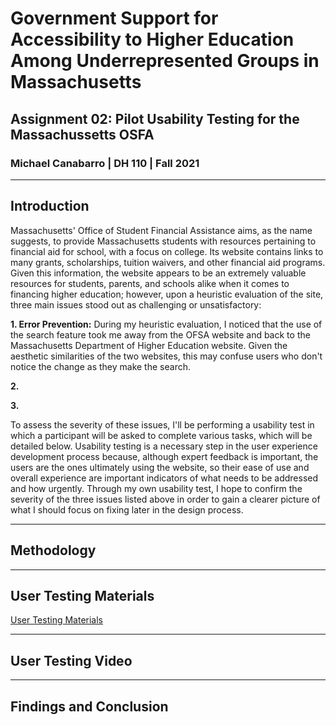 # Government Support for Accessibility to Higher Education Among Underrepresented Groups in Massachusetts
## Assignment 02: Pilot Usability Testing for the Massachussetts OSFA
### Michael Canabarro | DH 110 | Fall 2021

---

## Introduction

Massachusetts' Office of Student Financial Assistance aims, as the name suggests, to provide Massachusetts students with resources pertaining to financial aid for school, with a focus on college. Its website contains links to many grants, scholarships, tuition waivers, and other financial aid programs. Given this information, the website appears to be an extremely valuable resources for students, parents, and schools alike when it comes to financing higher education; however, upon a heuristic evaluation of the site, three main issues stood out as challenging or unsatisfactory:

**1. Error Prevention:** During my heuristic evaluation, I noticed that the use of the search feature took me away from the OFSA website and back to the Massachusetts Department of Higher Education website. Given the aesthetic similarities of the two websites, this may confuse users who don't notice the change as they make the search.

**2.**

**3.**

To assess the severity of these issues, I'll be performing a usability test in which a participant will be asked to complete various tasks, which will be detailed below. Usability testing is a necessary step in the user experience development process because, although expert feedback is important, the users are the ones ultimately using the website, so their ease of use and overall experience are important indicators of what needs to be addressed and how urgently. Through my own usability test, I hope to confirm the severity of the three issues listed above in order to gain a clearer picture of what I should focus on fixing later in the design process.

---

## Methodology

---

## User Testing Materials

[User Testing Materials](https://docs.google.com/forms/d/e/1FAIpQLScFeTBZxnV9dVeSD4wd7JMWjtbUD0PmKyqynDnDGyPlq5J4GA/viewform?usp=sf_link)

---

## User Testing Video

---

## Findings and Conclusion
